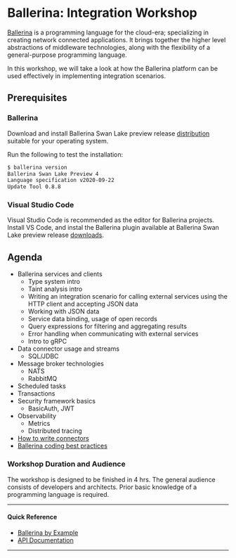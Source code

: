 # Ballerina: Integration Workshop

[Ballerina](http://ballerina.io) is a programming language for the cloud-era; specializing in creating network connected applications. It brings together the higher level abstractions of middleware technologies, along with the flexibility of a general-purpose programming language. 

In this workshop, we will take a look at how the Ballerina platform can be used effectively in implementing integration scenarios. 

## Prerequisites

### Ballerina
Download and install Ballerina Swan Lake preview release [distribution](https://ballerina.io/downloads/) suitable for your operating system. 

Run the following to test the installation:

```bash
$ ballerina version
Ballerina Swan Lake Preview 4
Language specification v2020-09-22
Update Tool 0.8.8
```

### Visual Studio Code
Visual Studio Code is recommended as the editor for Ballerina projects. Install VS Code, and instal the Ballerina plugin available at Ballerina Swan Lake preview release [downloads](https://ballerina.io/downloads/). 

## Agenda
- Ballerina services and clients
  - Type system intro
  - Taint analysis intro
  - Writing an integration scenario for calling external services using the HTTP client and accepting JSON data
  - Working with JSON data
  - Service data binding, usage of open records
  - Query expressions for filtering and aggregating results
  - Error handling when communicating with external services
  - Intro to gRPC
- Data connector usage and streams
  - SQL/JDBC
- Message broker technologies
  - NATS
  - RabbitMQ
- Scheduled tasks
- Transactions
- Security framework basics
  - BasicAuth, JWT
- Observability
  - Metrics
  - Distributed tracing
- [How to write connectors](https://docs.google.com/presentation/d/1QKJkzICwe4D66-5yuvv7h17r4eN8vmevAUKiuUNTX40/edit#slide=id.g37162d4181_0_273)
- [Ballerina coding best practices](https://docs.google.com/document/d/1H9-2TrZkfOa_wGOryL86PqCxUOVsk1AmwngeFldDbgg/edit?pli=1)

### Workshop Duration and Audience
The workshop is designed to be finished in 4 hrs. The general audience consists of developers and architects. Prior basic knowledge of a programming language is required. 

---

#### Quick Reference
 - [Ballerina by Example](https://ballerina.io/swan-lake/learn/by-example/)
 - [API Documentation](https://ballerina.io/swan-lake/learn/api-docs/ballerina/)
---